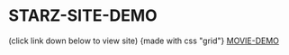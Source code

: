# STARZ-SITE-DEMO
(click link down below to view site) {made with css "grid"}
[MOVIE-DEMO](https://roneprada.github.io/STARZ-SITE-DEMO/)

